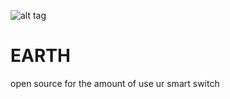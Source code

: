 ![alt tag](https://goqual.com/earch_logo.png)
# EARTH
open source for the amount of use ur smart switch

